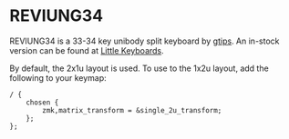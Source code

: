 # REVIUNG34

REVIUNG34 is a 33-34 key unibody split keyboard by [gtips](https://github.com/gtips). An in-stock version can be found at [Little Keyboards](https://www.littlekeyboards.com/products/reviung34-analyst-keyboard-kit).

By default, the 2x1u layout is used. To use to the 1x2u layout, add the following to your keymap:
```
/ {
    chosen {
        zmk,matrix_transform = &single_2u_transform;
    };
};
```
